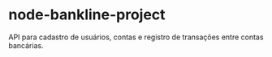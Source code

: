 # node-bankline-project
API para cadastro de usuários, contas e registro de transações entre contas bancárias.
